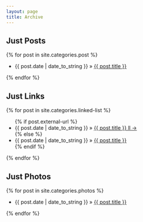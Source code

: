 ```yaml
---
layout: page
title: Archive
---
```


## Just Posts

{% for post in site.categories.post %}
<ul>
 <li>{{ post.date | date_to_string }} &raquo; <a href="{{ post.url }}">{{ post.title }}</a></li>
</ul>
{% endfor %}

## Just Links

{% for post in site.categories.linked-list %}
<ul>
{% if post.external-url %}
 <li>{{ post.date | date_to_string }} &raquo; <a href="{{ post.url }}">{{ post.title }} ll &#x2192;</a></li>
{% else %}
 <li>{{ post.date | date_to_string }} &raquo; <a href="{{ post.url }}">{{ post.title }}</a></li>
{% endif %}
</ul>
{% endfor %}

## Just Photos

{% for post in site.categories.photos %}
<ul>
 <li>{{ post.date | date_to_string }} &raquo; <a href="{{ post.url }}">{{ post.title }}</a></li>
</ul>
{% endfor %}
<!-- Also removing this because when used as a Twitter replacement it may fill up my Archive page quickly. All Briefly content will be on thr Briefly page. This is also the previous format that used Markdown lists instead of HTML  

## Just Briefly

{% for post in site.categories.briefly %}
  * {{ post.date | date_to_string }} &raquo; [ {{ post.title }} ]({{ post.url }})
{% endfor %}
-->
